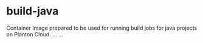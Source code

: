 # build-java

Container Image prepared to be used for running build jobs for java projects on Planton Cloud.
...
...
